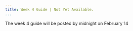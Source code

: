 ```yaml
---
title: Week 4 Guide | Not Yet Available.
...
```


The week 4 guide will be posted by midnight on February 14


